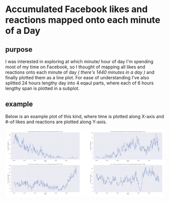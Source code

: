 # Accumulated Facebook likes and reactions mapped onto each minute of a Day

## purpose

I was interested in exploring at which minute/ hour of day I'm spending most of my time on Facebook, so I thought of mapping all likes and reactions onto each minute of day _( there's 1440 minutes in a day )_ and finally plotted them as a line plot. For ease of understanding I've also splitted 24 hours lengthy day into 4 eqaul parts, where each of 6 hours lengthy span is plotted in a subplot.

## example

Below is an example plot of this kind, where time is plotted along X-axis and #-of likes and reactions are plotted along Y-axis.

![accumulatedAcivityInEachMinuteOfDayByAnjan_Roy](../plots/accumulatedAcivityInEachMinuteOfDayByAnjan_Roy.svg)
